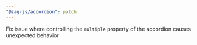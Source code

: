 ```yaml
---
"@zag-js/accordion": patch
---
```


Fix issue where controlling the `multiple` property of the accordion causes unexpected behavior
